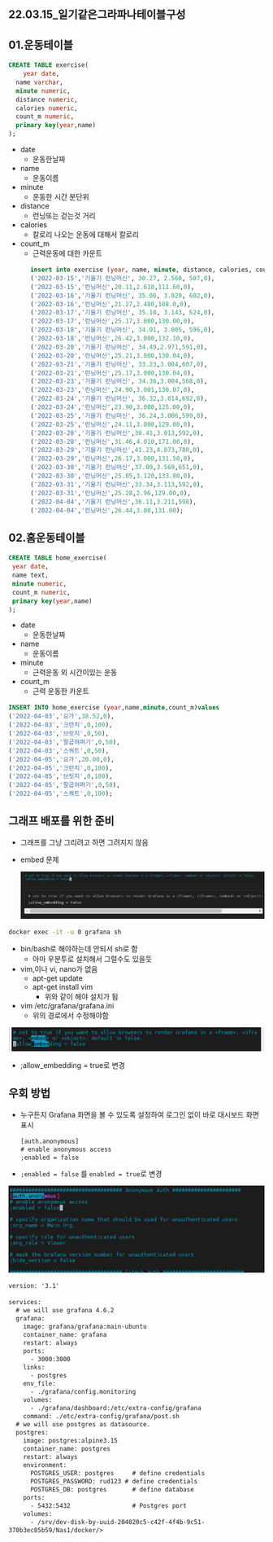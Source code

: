 ## 22.03.15_일기같은그라파나테이블구성

## 01.운동테이블

```sql
CREATE TABLE exercise(
	year date,
  name varchar,
  minute numeric,
  distance numeric,
  calories numeric,
  count_m numeric,
  primary key(year,name)
);
```

- date
  - 운동한날짜
- name 
  - 운동이름
- minute
  - 운동한 시간 분단위
- distance
  - 런닝또는 걷는것 거리
- calories
  - 칼로리 나오는 운동에 대해서 칼로리
- count_m
  - 근력운동에 대한 카운트
  

```sql
      insert into exercise (year, name, minute, distance, calories, count_m)values
      ('2022-03-15','기울기 런닝머신', 30.27, 2.560, 507,0),
      ('2022-03-15','런닝머신',20.11,2.610,111.60,0),
      ('2022-03-16','기울기 런닝머신', 35.06, 3.029, 602,0),
      ('2022-03-16','런닝머신',21.27,2.480,108.0,0),
      ('2022-03-17','기울기 런닝머신', 35.10, 3.143, 624,0),
      ('2022-03-17','런닝머신',25.17,3.000,130.00,0),
      ('2022-03-18','기울기 런닝머신', 34.01, 3.005, 596,0),
      ('2022-03-18','런닝머신',26.42,3.000,132.10,0),
      ('2022-03-20','기울기 런닝머신', 34.49,2.971,591,0),
      ('2022-03-20','런닝머신',25.21,3.000,130.04,0),
      ('2022-03-21','기울기 런닝머신', 33.23,3.004,607,0),
      ('2022-03-21','런닝머신',25.17,3.000,130.04,0),
      ('2022-03-23','기울기 런닝머신', 34.36,3.004,568,0),
      ('2022-03-23','런닝머신',24.90,3.001,130.07,0),
      ('2022-03-24','기울기 런닝머신', 36.32,3.014,692,0),
      ('2022-03-24','런닝머신',23.90,3.000,125.00,0),
      ('2022-03-25','기울기 런닝머신', 36.24,3.006,599,0),
      ('2022-03-25','런닝머신',24.11,3.000,129.00,0),
      ('2022-03-28','기울기 런닝머신',30.41,3.013,592,0),
      ('2022-03-28','런닝머신',31.46,4.010,171.00,0),
      ('2022-03-29','기울기 런닝머신',41.23,4.073,780,0),
      ('2022-03-29','런닝머신',26.17,3.000,131.50,0),
      ('2022-03-30','기울기 런닝머신',37.09,3.569,651,0),
      ('2022-03-30','런닝머신',25.05,3.120,133.00,0),
      ('2022-03-31','기울기 런닝머신',33.34,3.113,592,0),
      ('2022-03-31','런닝머신',25.28,2.96,129.00,0),
      ('2022-04-04','기울기 런닝머신',36.11,3.211,598),
      ('2022-04-04','런닝머신',26.44,3.00,131.00);
```

## 02.홈운동테이블

```sql
CREATE TABLE home_exercise(
 year date,
 name text,
 minute numeric,
 count_m numeric,
 primary key(year,name)
);
```

- date
  - 운동한날짜
- name 
  - 운동이름
- minute
  - 근력운동 외 시간이있는 운동
- count_m
  - 근력 운동한 카운트

```sql
INSERT INTO home_exercise (year,name,minute,count_m)values
('2022-04-03','요가',38.52,0),
('2022-04-03','크런치',0,100),
('2022-04-03','브릿지',0,50),
('2022-04-03','팔굽혀펴기',0,50),
('2022-04-03','스쿼트',0,50),
('2022-04-05','요가',20.00,0),
('2022-04-05','크런치',0,100),
('2022-04-05','브릿지',0,100),
('2022-04-05','팔굽혀펴기',0,50),
('2022-04-05','스쿼트',0,100);
```









## 그래프 배포를 위한 준비

- 그래프를 그냥 그리려고 하면 그려지지 않음 

- embed 문제

  ![image-20220328084939304](assets/img/22.03.15_일기같은그라파나테이블구성/image-20220328084939304.png)

```sh
docker exec -it -u 0 grafana sh
```

- bin/bash로 해야하는데 안되서 sh로 함
  - 아마 우분투로 설치해서 그럴수도 있을듯
- vim,이나 vi, nano가 없음
  - apt-get update
  - apt-get install vim
    - 위와 같이 해야 설치가 됨
- vim /etc/grafana/grafana.ini
  - 위의 경로에서 수정해야함

![image-20220328090419651](assets/img/22.03.15_일기같은그라파나테이블구성/image-20220328090419651.png)

- ;allow_embedding = true로 변경

## 우회 방법

- 누구든지 Grafana 화면을 볼 수 있도록 설정하여 로그인 없이 바로 대시보드 화면 표시

  ```
  [auth.anonymous]
  # enable anonymous access
  ;enabled = false
  ```

- `;enabled = false` 를 `enabled = true`로 변경

![image-20220328090525131](assets/img/22.03.15_일기같은그라파나테이블구성/image-20220328090525131.png)



```
version: '3.1'

services:
  # we will use grafana 4.6.2
  grafana:
    image: grafana/grafana:main-ubuntu
    container_name: grafana
    restart: always
    ports:
      - 3000:3000
    links:
      - postgres
    env_file:
      - ./grafana/config.monitoring
    volumes:
      - ./grafana/dashboard:/etc/extra-config/grafana
    command: ./etc/extra-config/grafana/post.sh
  # we will use postgres as datasource.
  postgres:
    image: postgres:alpine3.15
    container_name: postgres
    restart: always
    environment:
      POSTGRES_USER: postgres     # define credentials
      POSTGRES_PASSWORD: rud123 # define credentials
      POSTGRES_DB: postgres       # define database
    ports:
      - 5432:5432                 # Postgres port
    volumes:
      - /srv/dev-disk-by-uuid-204020c5-c42f-4f4b-9c51-370b3ec85b59/Nas1/docker/>

```

 